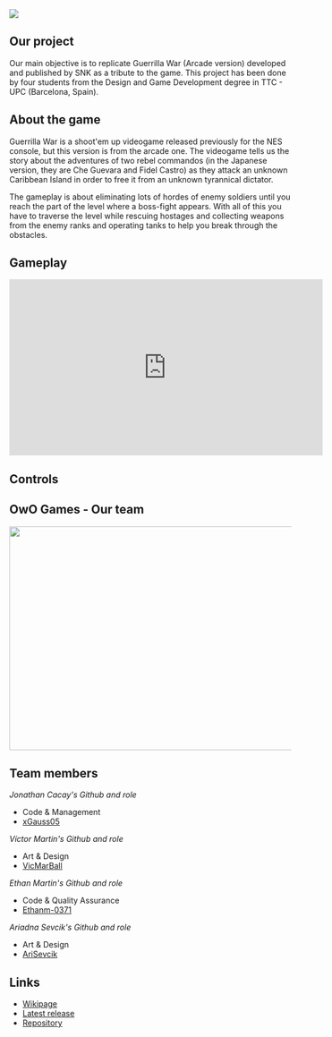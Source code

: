 <img src=https://user-images.githubusercontent.com/57706173/155706887-e6121473-e1ac-4a2f-a602-30ab4cdf49a2.jpg>

## Our project
Our main objective is to replicate Guerrilla War (Arcade version) developed and published by SNK as a tribute to the game. This project has been done by four students from the Design and Game Development degree in TTC - UPC (Barcelona, Spain).

## About the game
Guerrilla War is a shoot'em up videogame released previously for the NES console, but this version is from the arcade one. The videogame tells us the story about the adventures of two rebel commandos (in the Japanese version, they are Che Guevara and Fidel Castro) as they attack an unknown Caribbean Island in order to free it from an unknown tyrannical dictator.

The gameplay is about eliminating lots of hordes of enemy soldiers until you reach the part of the level where a boss-fight appears. With all of this you have to traverse the level while rescuing hostages and collecting weapons from the enemy ranks and operating tanks to help you break through the obstacles.

## Gameplay
<iframe width="560" height="315" src="https://www.youtube.com/embed/PKh-1cUVHcw" title="YouTube video player" frameborder="0" allow="accelerometer; autoplay; clipboard-write; encrypted-media; gyroscope; picture-in-picture" allowfullscreen></iframe>

## Controls

## OwO Games - Our team
<p align="center"><img src="https://user-images.githubusercontent.com/57706173/156781956-14cebd4a-57de-45af-838e-e8a65c78b6b5.jpeg" width="600" height="400"></p>

## Team members
_Jonathan Cacay's Github and role_

+ Code & Management
+ [xGauss05](https://github.com/xGauss05)

_Víctor Martin's Github and role_

+ Art & Design
+ [VicMarBall](https://github.com/VicMarBall)

_Ethan Martin's Github and role_

+ Code & Quality Assurance
+ [Ethanm-0371](https://github.com/Ethanm-0371)

_Ariadna Sevcik's Github and role_

+ Art & Design
+ [AriSevcik](https://github.com/AriSevcik)
## Links
- [Wikipage](https://github.com/xGauss05/OwoGamesProject1/wiki)
- [Latest release]()
- [Repository](https://github.com/xGauss05/OwoGamesProject1)

